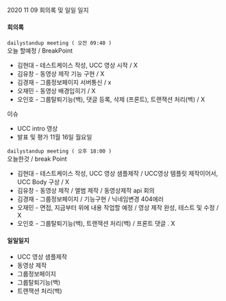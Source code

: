 2020 11 09 회의록 및 일일 일지



#### 회의록

`dailystandup meeting ( 오전 09:40 )`<br>
오늘 할예정 / BreakPoint

- 김현대 - 테스트케이스 작성, UCC 영상 시작 / X
- 김유창 - 동영상 제작 기능 구현 / X
- 김경재 - 그룹정보페이지 서버통신 / x
- 오재민 - 동영상 배경입히기 / X
- 오인호 - 그룹탈퇴기능(백), 댓글 등록, 삭제 (프론트), 트랜잭션 처리(백) / X





이슈

- UCC intro 영상
- 발표 및 평가 11월 16일 월요일





`dailystandup meeting ( 오후 18:00 )`<br>
오늘한것 / break Point

- 김현대 - 테스트케이스 작성, UCC 영상 샘플제작 / UCC영상 템플릿 제작이어서, UCC Body 구상 / X
- 김유창 - 동영상 제작 / 앨범 제작 / 동영상제작 api 회의
- 김경재 - 그룹정보페이지 / 기능구현 / 닉네임변경 404에러
- 오재민 - 면접, 지금부터 위에 내용 작업할 예정 / 영상 제작 완성, 테스트 및 수정 / X
- 오인호 - 그룹탈퇴기능(백), 트랜잭션 처리(백) / 프론트 댓글 . X





#### 일일일지

- UCC 영상 샘플제작
- 동영상 제작
- 그룹정보페이지 
- 그룹탈퇴기능(백)
- 트랜잭션 처리(백)
